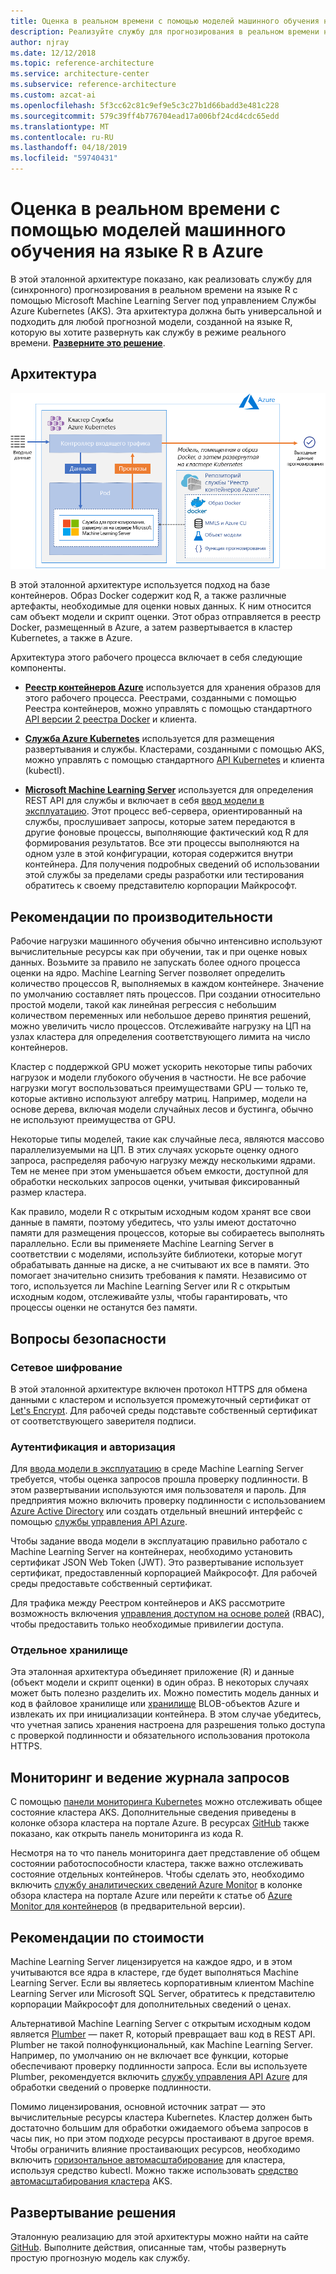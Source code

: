 ```yaml
---
title: Оценка в реальном времени с помощью моделей машинного обучения на языке R
description: Реализуйте службу для прогнозирования в реальном времени на языке R с помощью Machine Learning Server под управлением Службы Azure Kubernetes (AKS).
author: njray
ms.date: 12/12/2018
ms.topic: reference-architecture
ms.service: architecture-center
ms.subservice: reference-architecture
ms.custom: azcat-ai
ms.openlocfilehash: 5f3cc62c81c9ef9e5c3c27b1d66badd3e481c228
ms.sourcegitcommit: 579c39ff4b776704ead17a006bf24cd4cdc65edd
ms.translationtype: MT
ms.contentlocale: ru-RU
ms.lasthandoff: 04/18/2019
ms.locfileid: "59740431"
---
```

# <a name="real-time-scoring-of-r-machine-learning-models-on-azure"></a>Оценка в реальном времени с помощью моделей машинного обучения на языке R в Azure

В этой эталонной архитектуре показано, как реализовать службу для (синхронного) прогнозирования в реальном времени на языке R с помощью Microsoft Machine Learning Server под управлением Службы Azure Kubernetes (AKS). Эта архитектура должна быть универсальной и подходить для любой прогнозной модели, созданной на языке R, которую вы хотите развернуть как службу в режиме реального времени. **[Разверните это решение][github]**.

## <a name="architecture"></a>Архитектура

![Оценка в реальном времени с помощью моделей машинного обучения на языке R в Azure][0]

В этой эталонной архитектуре используется подход на базе контейнеров. Образ Docker содержит код R, а также различные артефакты, необходимые для оценки новых данных. К ним относится сам объект модели и скрипт оценки. Этот образ отправляется в реестр Docker, размещенный в Azure, а затем развертывается в кластер Kubernetes, а также в Azure.

Архитектура этого рабочего процесса включает в себя следующие компоненты.

- **[Реестр контейнеров Azure][acr]** используется для хранения образов для этого рабочего процесса. Реестрами, созданными с помощью Реестра контейнеров, можно управлять с помощью стандартного [API версии 2 реестра Docker][docker] и клиента.

- **[Служба Azure Kubernetes][aks]** используется для размещения развертывания и службы. Кластерами, созданными с помощью AKS, можно управлять с помощью стандартного [API Kubernetes][k-api] и клиента (kubectl).

- **[Microsoft Machine Learning Server][mmls]** используется для определения REST API для службы и включает в себя [ввод модели в эксплуатацию][operationalization]. Этот процесс веб-сервера, ориентированный на службы, прослушивает запросы, которые затем передаются в другие фоновые процессы, выполняющие фактический код R для формирования результатов. Все эти процессы выполняются на одном узле в этой конфигурации, которая содержится внутри контейнера. Для получения подробных сведений об использовании этой службы за пределами среды разработки или тестирования обратитесь к своему представителю корпорации Майкрософт.

## <a name="performance-considerations"></a>Рекомендации по производительности

Рабочие нагрузки машинного обучения обычно интенсивно используют вычислительные ресурсы как при обучении, так и при оценке новых данных. Возьмите за правило не запускать более одного процесса оценки на ядро. Machine Learning Server позволяет определить количество процессов R, выполняемых в каждом контейнере. Значение по умолчанию составляет пять процессов. При создании относительно простой модели, такой как линейная регрессия с небольшим количеством переменных или небольшое дерево принятия решений, можно увеличить число процессов. Отслеживайте нагрузку на ЦП на узлах кластера для определения соответствующего лимита на число контейнеров.

Кластер с поддержкой GPU может ускорить некоторые типы рабочих нагрузок и модели глубокого обучения в частности. Не все рабочие нагрузки могут воспользоваться преимуществами GPU &mdash; только те, которые активно используют алгебру матриц. Например, модели на основе дерева, включая модели случайных лесов и бустинга, обычно не используют преимущества от GPU.

Некоторые типы моделей, такие как случайные леса, являются массово параллелизуемыми на ЦП. В этих случаях ускорьте оценку одного запроса, распределяя рабочую нагрузку между несколькими ядрами. Тем не менее при этом уменьшается объем емкости, доступной для обработки нескольких запросов оценки, учитывая фиксированный размер кластера.

Как правило, модели R c открытым исходным кодом хранят все свои данные в памяти, поэтому убедитесь, что узлы имеют достаточно памяти для размещения процессов, которые вы собираетесь выполнять параллельно. Если вы применяете Machine Learning Server в соответствии с моделями, используйте библиотеки, которые могут обрабатывать данные на диске, а не считывают их все в памяти. Это помогает значительно снизить требования к памяти. Независимо от того, используется ли Machine Learning Server или R с открытым исходным кодом, отслеживайте узлы, чтобы гарантировать, что процессы оценки не останутся без памяти.

## <a name="security-considerations"></a>Вопросы безопасности

### <a name="network-encryption"></a>Сетевое шифрование

В этой эталонной архитектуре включен протокол HTTPS для обмена данными с кластером и используется промежуточный сертификат от [Let's Encrypt][encrypt]. Для рабочей среды подставьте собственный сертификат от соответствующего заверителя подписи.

### <a name="authentication-and-authorization"></a>Аутентификация и авторизация

Для [ввода модели в эксплуатацию][operationalization] в среде Machine Learning Server требуется, чтобы оценка запросов прошла проверку подлинности. В этом развертывании используются имя пользователя и пароль. Для предприятия можно включить проверку подлинности с использованием [Azure Active Directory][AAD] или создать отдельный внешний интерфейс с помощью [службы управления API Azure][API].

Чтобы задание ввода модели в эксплуатацию правильно работало с Machine Learning Server на контейнерах, необходимо установить сертификат JSON Web Token (JWT). Это развертывание использует сертификат, предоставленный корпорацией Майкрософт. Для рабочей среды предоставьте собственный сертификат.

Для трафика между Реестром контейнеров и AKS рассмотрите возможность включения [управления доступом на основе ролей][rbac] (RBAC), чтобы предоставить только необходимые привилегии доступа.

### <a name="separate-storage"></a>Отдельное хранилище

Эта эталонная архитектура объединяет приложение (R) и данные (объект модели и скрипт оценки) в один образ. В некоторых случаях может быть полезно разделить их. Можно поместить модель данных и код в файловое хранилище или [хранилище][storage] BLOB-объектов Azure и извлекать их при инициализации контейнера. В этом случае убедитесь, что учетная запись хранения настроена для разрешения только доступа с проверкой подлинности и обязательного использования протокола HTTPS.

## <a name="monitoring-and-logging-considerations"></a>Мониторинг и ведение журнала запросов

С помощью [панели мониторинга Kubernetes][dashboard] можно отслеживать общее состояние кластера AKS. Дополнительные сведения приведены в колонке обзора кластера на портале Azure. В ресурсах [GitHub][github] также показано, как открыть панель мониторинга из кода R.

Несмотря на то что панель мониторинга дает представление об общем состоянии работоспособности кластера, также важно отслеживать состояние отдельных контейнеров. Чтобы сделать это, необходимо включить [службу аналитических сведений Azure Monitor][monitor] в колонке обзора кластера на портале Azure или перейти к статье об [Azure Monitor для контейнеров][monitor-containers] (в предварительной версии).

## <a name="cost-considerations"></a>Рекомендации по стоимости

Machine Learning Server лицензируется на каждое ядро, и в этом учитываются все ядра в кластере, где будет выполняться Machine Learning Server. Если вы являетесь корпоративным клиентом Machine Learning Server или Microsoft SQL Server, обратитесь к представителю корпорации Майкрософт для дополнительных сведений о ценах.

Альтернативой Machine Learning Server с открытым исходным кодом является [Plumber][plumber] — пакет R, который превращает ваш код в REST API. Plumber не такой полнофункциональный, как Machine Learning Server. Например, по умолчанию он не включает все функции, которые обеспечивают проверку подлинности запроса. Если вы используете Plumber, рекомендуется включить [службу управления API Azure][API] для обработки сведений о проверке подлинности.

Помимо лицензирования, основной источник затрат — это вычислительные ресурсы кластера Kubernetes. Кластер должен быть достаточно большим для обработки ожидаемого объема запросов в часы пик, но при этом подходе ресурсы простаивают в другое время. Чтобы ограничить влияние простаивающих ресурсов, необходимо включить [горизонтальное автомасштабирование][autoscaler] для кластера, используя средство kubectl. Можно также использовать [средство автомасштабирования кластера][cluster-autoscaler] AKS.

## <a name="deploy-the-solution"></a>Развертывание решения

Эталонную реализацию для этой архитектуры можно найти на сайте [GitHub][github]. Выполните действия, описанные там, чтобы развернуть простую прогнозную модель как службу.

<!-- links -->
[AAD]: /azure/active-directory/fundamentals/active-directory-whatis
[API]: /azure/api-management/api-management-key-concepts
[ACR]: /azure/container-registry/container-registry-intro
[AKS]: /azure/aks/intro-kubernetes
[autoscaler]: https://kubernetes.io/docs/tasks/run-application/horizontal-pod-autoscale/
[cluster-autoscaler]: /azure/aks/autoscaler
[monitor]: /azure/monitoring/monitoring-container-insights-overview
[dashboard]: /azure/aks/kubernetes-dashboard
[docker]: https://docs.docker.com/registry/spec/api/
[encrypt]: https://letsencrypt.org/
[gitHub]: https://github.com/Azure/RealtimeRDeployment
[K-API]: https://kubernetes.io/docs/reference/
[MMLS]: /machine-learning-server/what-is-machine-learning-server
[monitor-containers]: /azure/azure-monitor/insights/container-insights-overview
[operationalization]: /machine-learning-server/what-is-operationalization
[plumber]: https://www.rplumber.io
[RBAC]: /azure/role-based-access-control/overview
[storage]: /azure/storage/common/storage-introduction
[0]: ./_images/realtime-scoring-r.png
